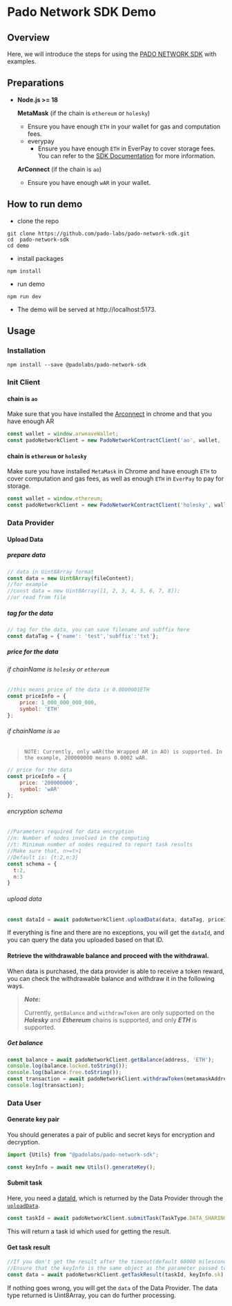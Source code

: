 # Pado Network SDK Demo
## Overview

Here, we will introduce the steps for using the [PADO NETWORK SDK](https://github.com/pado-labs/pado-network-sdk/) with examples.

## Preparations
- **Node.js >= 18**

  **MetaMask** (if the chain is `ethereum` or `holesky`)

  - Ensure you have enough `ETH` in your wallet for gas and computation fees.
  - everypay
    - Ensure you have enough `ETH` in EverPay to cover storage fees. You can refer to the [SDK Documentation](https://github.com/pado-labs/pado-network-sdk?tab=readme-ov-file#instantiate-client) for more information.

  **ArConnect** (if the chain is `ao`)

  - Ensure you have enough `wAR` in your wallet.

## How to run demo
- clone the repo
```shell
git clone https://github.com/pado-labs/pado-network-sdk.git
cd  pado-network-sdk
cd demo
```
- install packages 
```shell
npm install
```
- run demo
```shell
npm run dev
```
- The demo will be served at http://localhost:5173.
## Usage
### Installation

```shell
npm install --save @padolabs/pado-network-sdk
```

### Init Client

####  chain is `ao`

Make sure that you have installed the [Arconnect](https://chromewebstore.google.com/detail/arconnect/einnioafmpimabjcddiinlhmijaionap) in chrome and that you have enough AR

```javascript
const wallet = window.arweaveWallet;
const padoNetworkClient = new PadoNetworkContractClient('ao', wallet, 'arweave');
```

#### chain is `ethereum` or `holesky`

Make sure you have installed `MetaMask` in Chrome and have enough `ETH` to cover computation and gas fees, as well as enough `ETH` in `EverPay` to pay for storage.

```javascript
const wallet = window.ethereum;
const padoNetworkClient = new PadoNetworkContractClient('holesky', wallet, 'arseeding');
```

### Data Provider

#### Upload Data

##### prepare data

```javascript
// data in Uint8Array format
const data = new Uint8Array(fileContent);
//for example
//const data = new Uint8Array([1, 2, 3, 4, 5, 6, 7, 8]);
//or read from file
```

##### tag for the data

```javascript
// tag for the data, you can save filename and subffix here
const dataTag = {'name': 'test','subffix':'txt'};
```

##### price for the data

###### if chainName is `holesky` or `ethereum`

```javascript
//this means price of the data is 0.0000001ETH
const priceInfo = {
    price: 1_000_000_000_000,
    symbol: 'ETH'
};
```

###### if chainName is `ao` 

> ```
> NOTE: Currently, only wAR(the Wrapped AR in AO) is supported. In the example, 200000000 means 0.0002 wAR.
> ```

```javascript
// price for the data
const priceInfo = {
    price: '200000000',
    symbol: 'wAR'
};
```

###### encryption schema

```javascript
//Parameters required for data encryption
//n: Number of nodes involved in the computing
//t: Minimum number of nodes required to report task results
//Make sure that, n>=t>1
//Default is: {t:2,n:3}
const schema = {
  t:2,
  n:3
}
```

######  upload data

<a id="upload_data"></a>

```javascript
const dataId = await padoNetworkClient.uploadData(data, dataTag, priceInfo, schema);
```

If everything is fine and there are no exceptions, you will get the <a id='data_id'>`dataId`</a>, and you can query the data you uploaded based on that ID.

#### Retrieve the withdrawable balance and proceed with the withdrawal.

When data is purchased, the data provider is able to receive a token reward, you can check the withdrawable balance and withdraw it in the following ways.

>  ***Note:*** 
>
> Currently,  `getBalance` and `withdrawToken` are only supported on the ***Holesky*** and ***Ethereum*** chains is supported, and only ***ETH*** is supported.

##### Get balance

```javascript
const balance = await padoNetworkClient.getBalance(address, 'ETH');
console.log(balance.locked.toString());
console.log(balance.free.toString());
const transaction = await padoNetworkClient.withdrawToken(metamaskAddress, 'ETH', balance.free);
console.log(transaction);
```




### Data User
#### Generate key pair

You should generates a pair of public and secret keys for encryption and decryption.

```javascript
import {Utils} from "@padolabs/pado-network-sdk";

const keyInfo = await new Utils().generateKey();
```

#### Submit task

Here, you need a [dataId](#data_id), which is returned by the Data Provider through the [`uploadData`](upload_data).

```javascript
const taskId = await padoNetworkClient.submitTask(TaskType.DATA_SHARING, userDataId, keyInfo.pk)
```

This will return a task id which used for getting the result.


#### Get task result

```javascript
//If you don't get the result after the timeout(default 60000 milesconds), a timeout error will be returned and you can re-call this method until you get the result.
//Ensure that the keyInfo is the same object as the parameter passed to submitTask
const data = await padoNetworkClient.getTaskResult(taskId, keyInfo.sk);
```

If nothing goes wrong, you will get the `data` of the Data Provider. The data type returned is Uint8Array, you can do further processing.

